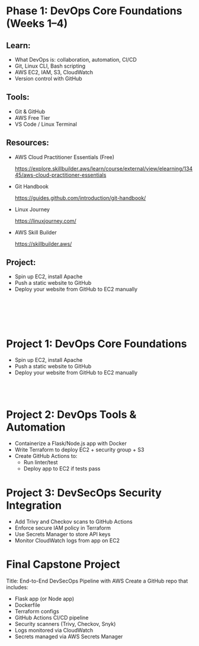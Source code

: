 # Phase 1: DevOps Core Foundations (Weeks 1–4)

## Learn:
- What DevOps is: collaboration, automation, CI/CD
- Git, Linux CLI, Bash scripting
- AWS EC2, IAM, S3, CloudWatch
- Version control with GitHub

## Tools:
- Git & GitHub
- AWS Free Tier
- VS Code / Linux Terminal


## Resources:

- AWS Cloud Practitioner Essentials (Free)

  https://explore.skillbuilder.aws/learn/course/external/view/elearning/13445/aws-cloud-practitioner-essentials

- Git Handbook

  https://guides.github.com/introduction/git-handbook/

- Linux Journey

  https://linuxjourney.com/

- AWS Skill Builder

  https://skillbuilder.aws/


## Project:

- Spin up EC2, install Apache
- Push a static website to GitHub
- Deploy your website from GitHub to EC2 manually



<br><br>
<br><br>




# Project 1: DevOps Core Foundations

- Spin up EC2, install Apache
- Push a static website to GitHub
- Deploy your website from GitHub to EC2 manually

<br><br>

# Project 2: DevOps Tools & Automation

- Containerize a Flask/Node.js app with Docker
- Write Terraform to deploy EC2 + security group + S3
- Create GitHub Actions to:
    - Run linter/test
    - Deploy app to EC2 if tests pass


# Project 3: DevSecOps Security Integration

- Add Trivy and Checkov scans to GitHub Actions
- Enforce secure IAM policy in Terraform
- Use Secrets Manager to store API keys
- Monitor CloudWatch logs from app on EC2



# Final Capstone Project
Title: End-to-End DevSecOps Pipeline with AWS
Create a GitHub repo that includes:

- Flask app (or Node app)
- Dockerfile
- Terraform configs
- GitHub Actions CI/CD pipeline
- Security scanners (Trivy, Checkov, Snyk)
- Logs monitored via CloudWatch
- Secrets managed via AWS Secrets Manager
